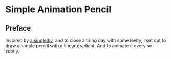 # Simple Animation Pencil

<!-- Link to the work-in-progress pen right [here](). -->

## Preface

Inspired by [a.singlediv](https://a.singlediv.com), and to close a tiring day with some levity, I set out to draw a simple pencil with a linear gradient. And to animate it every so subtly.
